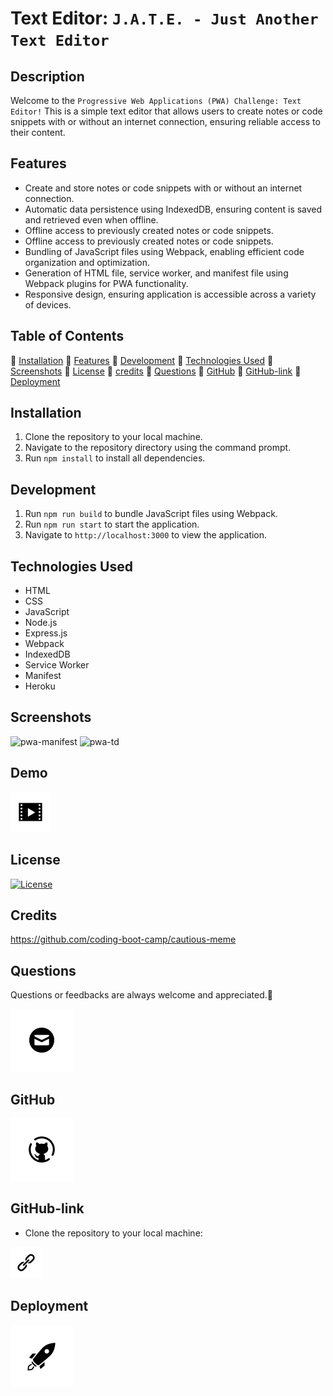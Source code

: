 # Text Editor: `J.A.T.E. - Just Another Text Editor`

## Description

Welcome to the `Progressive Web Applications (PWA) Challenge: Text Editor!` This is a simple text editor that allows users to create notes or code snippets with or without an internet connection, ensuring reliable access to their content.

## Features

- Create and store notes or code snippets with or without an internet connection.
- Automatic data persistence using IndexedDB, ensuring content is saved and retrieved even when offline.
- Offline access to previously created notes or code snippets.
- Offline access to previously created notes or code snippets.
- Bundling of JavaScript files using Webpack, enabling efficient code organization and optimization.
- Generation of HTML file, service worker, and manifest file using Webpack plugins for PWA functionality.
- Responsive design, ensuring application is accessible across a variety of devices.

## Table of Contents

💠 [Installation](#installation)
💠 [Features](#features)
💠 [Development](#development)
💠 [Technologies Used](#technologies)
💠 [Screenshots](#screenshots)
💠 [License](#license)
💠 [credits](#credits)
💠 [Questions](#questions)
💠 [GitHub](#github)
💠 [GitHub-link](#github-link)
💠 [Deployment](#deployment)

## Installation

1. Clone the repository to your local machine.
2. Navigate to the repository directory using the command prompt.
3. Run `npm install` to install all dependencies.

## Development

1. Run `npm run build` to bundle JavaScript files using Webpack.
2. Run `npm run start` to start the application.
3. Navigate to `http://localhost:3000` to view the application.

## Technologies Used

- HTML
- CSS
- JavaScript
- Node.js
- Express.js
- Webpack
- IndexedDB
- Service Worker
- Manifest
- Heroku

## Screenshots

![pwa-manifest](/Develop/client/src/images/pwa-manifest.jpg)
![pwa-td](/Develop/client/src/images/pwa-td.jpg)

## Demo

[![Demo](./client/src/images/video-64.png)](https://www.loom.com/share/eff4c1eb67e342ffae1a76513d27affb?sid=6bf226cd-b155-405b-95a2-89b7d5c73281)

## License

[![License](https://img.shields.io/badge/License-MIT-blue.svg)](https://opensource.org/licenses/MIT)

## Credits

https://github.com/coding-boot-camp/cautious-meme

## Questions

Questions or feedbacks are always welcome and appreciated.💬

[![Email](./client/src/images/image.png)](mailto:karimiabdolkarim0@gmail.com)

## GitHub

[![Github](./client/src/images/image-1.png)](https://github.com/mackarimi/)

## GitHub-link

- Clone the repository to your local machine:

[![Github-link](./client/src/images/image-link-50.png)](https://github.com/mackarimi/pwa-text-editor)

## Deployment

[![Deployment](./client/src/images/image-2.png)](https://pwa-text-editor111-a44809682c90.herokuapp.com/)
